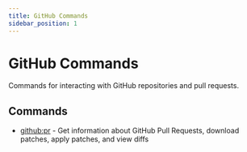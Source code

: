 ```yaml
---
title: GitHub Commands
sidebar_position: 1
---
```


# GitHub Commands

Commands for interacting with GitHub repositories and pull requests.

## Commands

- [github:pr](./github-pr.md) - Get information about GitHub Pull Requests, download patches, apply patches, and view diffs
